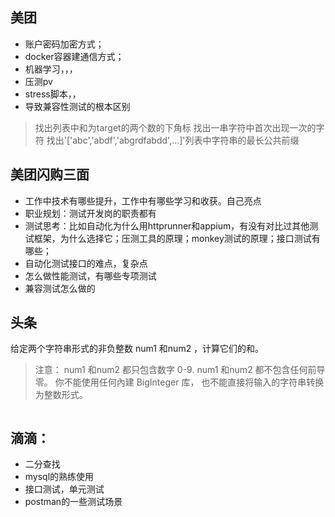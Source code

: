 ## 美团

 - 账户密码加密方式；
 - docker容器建通信方式；
 - 机器学习，，，
 - 压测pv
 - stress脚本，，
 - 导致兼容性测试的根本区别
 > 找出列表中和为target的两个数的下角标
 > 找出一串字符中首次出现一次的字符
 > 找出'['abc','abdf','abgrdfabdd',...]'列表中字符串的最长公共前缀
 
## 美团闪购三面

 - 工作中技术有哪些提升，工作中有哪些学习和收获。自己亮点
 - 职业规划：测试开发岗的职责都有
 - 测试思考：比如自动化为什么用httprunner和appium，有没有对比过其他测试框架，为什么选择它；压测工具的原理；monkey测试的原理；接口测试有哪些；
 - 自动化测试接口的难点，复杂点
 - 怎么做性能测试，有哪些专项测试
 - 兼容测试怎么做的
 
## 头条
给定两个字符串形式的非负整数 num1 和num2 ，计算它们的和。
> 注意：
num1 和num2 都只包含数字 0-9.
num1 和num2 都不包含任何前导零。
你不能使用任何內建 BigInteger 库， 也不能直接将输入的字符串转换为整数形式。
```ruby 

``` 
## 滴滴：
 - 二分查找
 - mysql的熟练使用
 - 接口测试，单元测试
 - postman的一些测试场景
